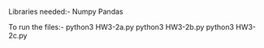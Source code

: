 Libraries needed:-
Numpy
Pandas

To run the files:-
python3 HW3-2a.py 
python3 HW3-2b.py 
python3 HW3-2c.py 